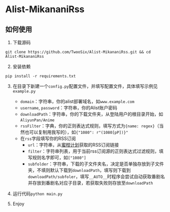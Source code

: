 # Alist-MikananiRss
## 如何使用
1. 下载源码
```shell
git clone https://github.com/TwooSix/Alist-MikananiRss.git && cd Alist-MikananiRss
```
2. 安装依赖
```shell
pip install -r requirements.txt
```
3. 在目录下新建一个`config.py`配置文件，并填写配置文件，具体填写示例见`example.py`
	 - `domain`：字符串，你的alist部署域名，如`www.example.com`
	 - `username`, `password`：字符串，你的Alist账户密码
	 - `downloadPath`：字符串，你的下载文件夹，从登陆用户的根目录开始，如`AliyunPan/Anime`
	 - `rssFilter`：字典，你的正则表达式规则，填写方式为`{name: regex}`（当然也可以复制用我写的），如`{"1080": r"(1080[pP])}"`
	 - 在`rss`字段填写你的RSS订阅
		- `url`：字符串，从[蜜柑计划](https://mikanani.me/)获取的RSS订阅链接
		- `filter`：字符串列表，用于当前rss订阅源的正则表达式过滤规则，填写规则名字即可，如`["1080"]`
		- `subfolder`：字符串，下载的子文件夹名，决定是否单独存放到子文件夹，不填则默认下载到`downloadPath`，填写则下载到`downloadPath/subfoler`，填写`__AUTO__`时程序会尝试自动获取番剧名并存放到番剧名对应子目录，若获取失败则存放至`downloadPath`

4. 运行代码`python main.py`
5. Enjoy